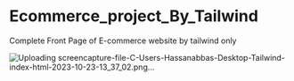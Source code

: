 # Ecommerce_project_By_Tailwind
Complete Front Page of E-commerce website by tailwind only

![Uploading screencapture-file-C-Users-Hassanabbas-Desktop-Tailwind-index-html-2023-10-23-13_37_02.png…]()

